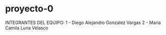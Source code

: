 # proyecto-0
INTEGRANTES DEL EQUIPO:
1 - Diego Alejandro Gonzalez Vargas
2 - Maria Camila Luna Velasco